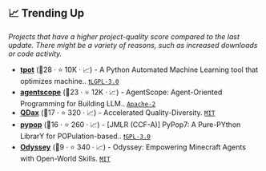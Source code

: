 ## 📈 Trending Up

_Projects that have a higher project-quality score compared to the last update. There might be a variety of reasons, such as increased downloads or code activity._

- <b><a href="https://github.com/EpistasisLab/tpot">tpot</a></b> (🥇28 ·  ⭐ 10K · 📈) - A Python Automated Machine Learning tool that optimizes machine.. <code><a href="http://bit.ly/37RvQcA">❗️LGPL-3.0</a></code>
- <b><a href="https://github.com/agentscope-ai/agentscope">agentscope</a></b> (🥇23 ·  ⭐ 12K · 📈) - AgentScope: Agent-Oriented Programming for Building LLM.. <code><a href="http://bit.ly/3nYMfla">Apache-2</a></code>
- <b><a href="https://github.com/adaptive-intelligent-robotics/QDax">QDax</a></b> (🥈17 ·  ⭐ 320 · 📈) - Accelerated Quality-Diversity. <code><a href="http://bit.ly/34MBwT8">MIT</a></code>
- <b><a href="https://github.com/Evolutionary-Intelligence/pypop">pypop</a></b> (🥈16 ·  ⭐ 260 · 📈) - [JMLR (CCF-A)] PyPop7: A Pure-PYthon LibrarY for POPulation-based.. <code><a href="http://bit.ly/2M0xdwT">❗️GPL-3.0</a></code>
- <b><a href="https://github.com/zju-vipa/Odyssey">Odyssey</a></b> (🥉9 ·  ⭐ 340 · 📈) - Odyssey: Empowering Minecraft Agents with Open-World Skills. <code><a href="http://bit.ly/34MBwT8">MIT</a></code>

